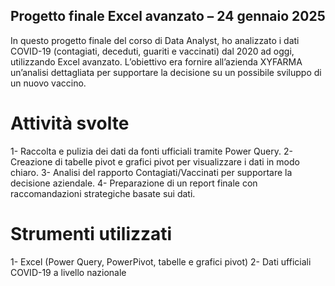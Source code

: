 ## Progetto finale Excel avanzato – 24 gennaio 2025
In questo progetto finale del corso di Data Analyst, ho analizzato i dati COVID-19 (contagiati, deceduti, guariti e vaccinati) dal 2020 ad oggi, 
utilizzando Excel avanzato. L’obiettivo era fornire all’azienda XYFARMA un’analisi dettagliata per supportare la decisione su un possibile
sviluppo di un nuovo vaccino.

# Attività svolte
1- Raccolta e pulizia dei dati da fonti ufficiali tramite Power Query.
2- Creazione di tabelle pivot e grafici pivot per visualizzare i dati in modo chiaro.
3- Analisi del rapporto Contagiati/Vaccinati per supportare la decisione aziendale.
4- Preparazione di un report finale con raccomandazioni strategiche basate sui dati.

# Strumenti utilizzati
1- Excel (Power Query, PowerPivot, tabelle e grafici pivot)
2- Dati ufficiali COVID-19 a livello nazionale
